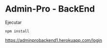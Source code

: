 # Admin-Pro - BackEnd

Ejecutar 
```
npm install

```

https://adminprobackend1.herokuapp.com/login
